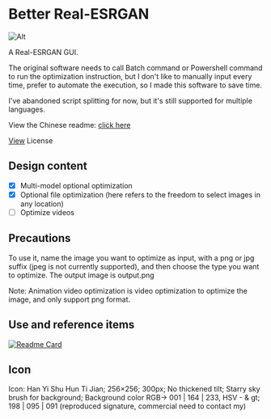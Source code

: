 # Better Real-ESRGAN

![Alt](https://repobeats.axiom.co/api/embed/d3293db1f256b1bdb064a1e0f704fc622434e173.svg "Repobeats analytics image")

A Real-ESRGAN GUI.

The original software needs to call Batch command or Powershell command to run the optimization instruction, but I don't like to manually input every time, prefer to automate the execution, so I made this software to save time.

I've abandoned script splitting for now, but it's still supported for multiple languages.

View the Chinese readme: [click here](./README_CN.md)

[View](https://github.com/Grey-Wind/Better-Real-ESRGAN/tree/main/License) License

## Design content

* [X] Multi-model optional optimization
* [x] Optional file optimization (here refers to the freedom to select images in any location)
* [ ] Optimize videos

## Precautions

To use it, name the image you want to optimize as input, with a png or jpg suffix (jpeg is not currently supported), and then choose the type you want to optimize. The output image is output.png

Note: Animation video optimization is video optimization to optimize the image, and only support png format.

## Use and reference items

[![Readme Card](https://github-readme-stats.vercel.app/api/pin/?username=contre&repo=Windows-API-Code-Pack-1.1)](https://github.com/contre/Windows-API-Code-Pack-1.1)

## Icon

Icon: Han Yi Shu Hun Ti Jian; 256×256; 300px; No thickened tilt; Starry sky brush for background; Background color RGB-&gt; 001 | 164 | 233, HSV - & gt; 198 | 095 | 091 (reproduced signature, commercial need to contact my)

